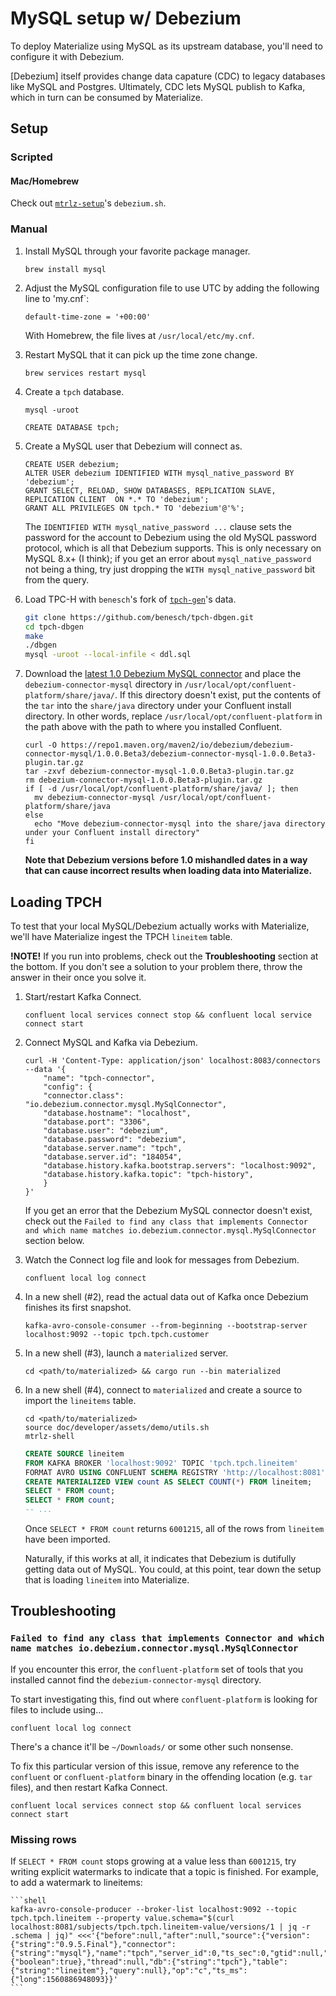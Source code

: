 # MySQL setup w/ Debezium

To deploy Materialize using MySQL as its upstream database, you'll need to
configure it with Debezium.

[Debezium] itself provides change data capature (CDC) to legacy databases like
MySQL and Postgres. Ultimately, CDC lets MySQL publish to Kafka, which in turn
can be consumed by Materialize.

## Setup

### Scripted

#### Mac/Homebrew

Check out [`mtrlz-setup`](https://github.com/MaterializeInc/mtrlz-setup)'s
`debezium.sh`.

### Manual

1. Install MySQL through your favorite package manager.

    ```shell
    brew install mysql
    ```

1. Adjust the MySQL configuration file to use UTC by adding the following line
   to 'my.cnf`:

    ```shell
    default-time-zone = '+00:00'
    ```

    With Homebrew, the file lives at `/usr/local/etc/my.cnf`.

1. Restart MySQL that it can pick up the time zone change.

    ```shell
    brew services restart mysql
    ```

1. Create a `tpch` database.

    ```shell
    mysql -uroot
    ```

    ```mysql
    CREATE DATABASE tpch;
    ```

1. Create a MySQL user that Debezium will connect as.

    ```mysql
    CREATE USER debezium;
    ALTER USER debezium IDENTIFIED WITH mysql_native_password BY 'debezium';
    GRANT SELECT, RELOAD, SHOW DATABASES, REPLICATION SLAVE, REPLICATION CLIENT  ON *.* TO 'debezium';
    GRANT ALL PRIVILEGES ON tpch.* TO 'debezium'@'%';
    ```

    The `IDENTIFIED WITH mysql_native_password ...` clause sets the password for
    the account to Debezium using the old MySQL password protocol, which is all
    that Debezium supports. This is only necessary on MySQL 8.x+ (I think); if
    you get an error about `mysql_native_password` not being a thing, try just
    dropping the `WITH mysql_native_password` bit from the query.

1. Load TPC-H with `benesch`'s fork of [`tpch-gen`](https://github.com/benesch/tpch-dbgen)'s data.

    ```bash
    git clone https://github.com/benesch/tpch-dbgen.git
    cd tpch-dbgen
    make
    ./dbgen
    mysql -uroot --local-infile < ddl.sql
    ```

1. Download the [latest 1.0 Debezium MySQL
   connector](https://repo1.maven.org/maven2/io/debezium/debezium-connector-mysql/1.0.0.Beta3/debezium-connector-mysql-1.0.0.Beta3-plugin.tar.gz)
   and place the `debezium-connector-mysql` directory in
   `/usr/local/opt/confluent-platform/share/java/`. If this directory doesn't
   exist, put the contents of the `tar` into the `share/java` directory under
   your Confluent install directory. In other words, replace
   `/usr/local/opt/confluent-platform` in the path above with the path to
   where you installed Confluent.

    ```shell
    curl -O https://repo1.maven.org/maven2/io/debezium/debezium-connector-mysql/1.0.0.Beta3/debezium-connector-mysql-1.0.0.Beta3-plugin.tar.gz
    tar -zxvf debezium-connector-mysql-1.0.0.Beta3-plugin.tar.gz
    rm debezium-connector-mysql-1.0.0.Beta3-plugin.tar.gz
    if [ -d /usr/local/opt/confluent-platform/share/java/ ]; then
      mv debezium-connector-mysql /usr/local/opt/confluent-platform/share/java
    else
      echo "Move debezium-connector-mysql into the share/java directory under your Confluent install directory"
    fi
    ```

    **Note that Debezium versions before 1.0 mishandled dates in a way that
    can cause incorrect results when loading data into Materialize.**

## Loading TPCH

To test that your local MySQL/Debezium actually works with Materialize, we'll
have Materialize ingest the TPCH `lineitem` table.

**!NOTE!** If you run into problems, check out the **Troubleshooting** section
at the bottom. If you don't see a solution to your problem there, throw the
answer in their once you solve it.

1. Start/restart Kafka Connect.

    ```shell
    confluent local services connect stop && confluent local service connect start
    ```

1. Connect MySQL and Kafka via Debezium.

    ```shell
    curl -H 'Content-Type: application/json' localhost:8083/connectors --data '{
        "name": "tpch-connector",
        "config": {
        "connector.class": "io.debezium.connector.mysql.MySqlConnector",
        "database.hostname": "localhost",
        "database.port": "3306",
        "database.user": "debezium",
        "database.password": "debezium",
        "database.server.name": "tpch",
        "database.server.id": "184054",
        "database.history.kafka.bootstrap.servers": "localhost:9092",
        "database.history.kafka.topic": "tpch-history",
        }
    }'
    ```

    If you get an error that the Debezium MySQL connector doesn't exist, check
    out the `Failed to find any class that implements Connector and which name
    matches io.debezium.connector.mysql.MySqlConnector` section below.

1. Watch the Connect log file and look for messages from Debezium.

    ```shell
    confluent local log connect
    ```

1.  In a new shell (#2), read the actual data out of Kafka once Debezium
    finishes its first snapshot.

    ```shell
    kafka-avro-console-consumer --from-beginning --bootstrap-server localhost:9092 --topic tpch.tpch.customer
    ```

1. In a new shell (#3), launch a `materialized` server.

    ```shell
    cd <path/to/materialized> && cargo run --bin materialized
    ```

1. In a new shell (#4), connect to `materialized` and create a source to import the `lineitems` table.

    ```shell
    cd <path/to/materialized>
    source doc/developer/assets/demo/utils.sh
    mtrlz-shell
    ```

    ```sql
    CREATE SOURCE lineitem
    FROM KAFKA BROKER 'localhost:9092' TOPIC 'tpch.tpch.lineitem'
    FORMAT AVRO USING CONFLUENT SCHEMA REGISTRY 'http://localhost:8081';
    CREATE MATERIALIZED VIEW count AS SELECT COUNT(*) FROM lineitem;
    SELECT * FROM count;
    SELECT * FROM count;
    -- ...
    ```

    Once `SELECT * FROM count` returns `6001215`, all of the rows from
    `lineitem` have been imported.

    Naturally, if this works at all, it indicates that Debezium is dutifully
    getting data out of MySQL. You could, at this point, tear down the setup
    that is loading `lineitem` into Materialize.

## Troubleshooting

### `Failed to find any class that implements Connector and which name matches io.debezium.connector.mysql.MySqlConnector`

If you encounter this error, the `confluent-platform` set of tools that you
installed cannot find the `debezium-connector-mysql` directory.

To start investigating this, find out where `confluent-platform` is looking for
files to include using...

```
confluent local log connect
```

There's a chance it'll be `~/Downloads/` or some other such nonsense.

To fix this particular version of this issue, remove any reference to the
`confluent` or `confluent-platform` binary in the offending location (e.g. `tar`
files), and then restart Kafka Connect.

```shell
confluent local services connect stop && confluent local services connect start
```

### Missing rows

If `SELECT * FROM count` stops growing at a value less than `6001215`, try
writing explicit watermarks to indicate that a topic is finished. For example,
to add a watermark to lineitems:

    ```shell
    kafka-avro-console-producer --broker-list localhost:9092 --topic tpch.tpch.lineitem --property value.schema="$(curl localhost:8081/subjects/tpch.tpch.lineitem-value/versions/1 | jq -r .schema | jq)" <<<'{"before":null,"after":null,"source":{"version":{"string":"0.9.5.Final"},"connector":{"string":"mysql"},"name":"tpch","server_id":0,"ts_sec":0,"gtid":null,"file":"binlog.000004","pos":951896181,"row":0,"snapshot":{"boolean":true},"thread":null,"db":{"string":"tpch"},"table":{"string":"lineitem"},"query":null},"op":"c","ts_ms":{"long":1560886948093}}'
    ```
